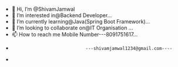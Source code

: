 - 👋 Hi, I’m @ShivamJamwal
- 👀 I’m interested in@Backend Developer...
- 🌱 I’m currently learning@Java(Spring Boot Framework)...
- 💞️ I’m looking to collaborate on@IT Organisation  ...
- 📫 How to reach me Mobile Number---8091751617...
-                                 ---shivamjamwal1234@gmail.com----
- 

<!---
ShivamJamwal/ShivamJamwal is a ✨ special ✨ repository because its `README.md` (this file) appears on your GitHub profile.
You can click the Preview link to take a look at your changes.
--->
